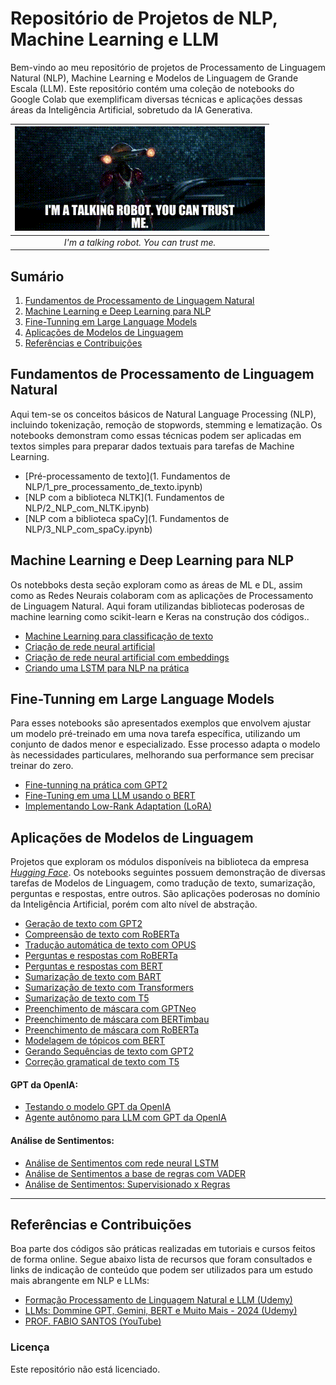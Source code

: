 # Repositório de Projetos de NLP, Machine Learning e LLM

Bem-vindo ao meu repositório de projetos de Processamento de Linguagem Natural (NLP), Machine Learning e Modelos de Linguagem de Grande Escala (LLM). Este repositório contém uma coleção de notebooks do Google Colab que exemplificam diversas técnicas e aplicações dessas áreas da Inteligência Artificial, sobretudo da IA Generativa.

<div align="center">
  
| ![I'm a talking robot You can trust me](Arquivos/talking_robot.gif) |
|:--:|
| *I'm a talking robot. You can trust me.* |

</div>

## Sumário

1. [Fundamentos de Processamento de Linguagem Natural](#fundamentos-de-processamento-de-linguagem-natural)
2. [Machine Learning e Deep Learning para NLP](#machine-learning-e-deep-learning-para-nlp)
3. [Fine-Tunning em Large Language Models](#fine-tunning-em-large-language-models)
4. [Aplicações de Modelos de Linguagem](#aplicações-de-modelos-de-linguagem)
5. [Referências e Contribuições](#referências-e-contribuições)



## Fundamentos de Processamento de Linguagem Natural

Aqui tem-se os conceitos básicos de Natural Language Processing (NLP), incluindo tokenização, remoção de stopwords, stemming e lematização. Os notebooks demonstram como essas técnicas podem ser aplicadas em textos simples para preparar dados textuais para tarefas de Machine Learning.

* [Pré-processamento de texto](1. Fundamentos de NLP/1_pre_processamento_de_texto.ipynb)
* [NLP com a biblioteca NLTK](1. Fundamentos de NLP/2_NLP_com_NLTK.ipynb)
* [NLP com a biblioteca spaCy](1. Fundamentos de NLP/3_NLP_com_spaCy.ipynb)





## Machine Learning e Deep Learning para NLP

Os notebboks desta seção exploram como as áreas de ML e DL, assim como as Redes Neurais colaboram com as aplicações de Processamento de Linguagem Natural. Aqui foram utilizandas bibliotecas poderosas de machine learning como scikit-learn e Keras na construção dos códigos..

* [Machine Learning para classificação de texto]()
* [Criação de rede neural artificial]()
* [Criação de rede neural artificial com embeddings]()
* [Criando uma LSTM para NLP na prática]()




## Fine-Tunning em Large Language Models

Para esses notebooks são apresentados exemplos que envolvem ajustar um modelo pré-treinado em uma nova tarefa específica, utilizando um conjunto de dados menor e especializado. Esse processo adapta o modelo às necessidades particulares, melhorando sua performance sem precisar treinar do zero.

* [Fine-tunning na prática com GPT2]()
* [Fine-Tuning em uma LLM usando o BERT]()
* [Implementando Low-Rank Adaptation (LoRA)]()



## Aplicações de Modelos de Linguagem

Projetos que exploram os módulos disponíveis na biblioteca da empresa [*Hugging Face*](https://huggingface.co/). Os notebooks seguintes possuem demonstração de diversas tarefas de Modelos de Linguagem, como tradução de texto, sumarização, perguntas e respostas, entre outros. São aplicações poderosas no domínio da Inteligência Artificial, porém com alto nível de abstração.

* [Geração de texto com GPT2]()
* [Compreensão de texto com RoBERTa]()
* [Tradução automática de texto com OPUS]()
* [Perguntas e respostas com RoBERTa]()
* [Perguntas e respostas com BERT]()
* [Sumarização de texto com BART]()
* [Sumarização de texto com Transformers]()
* [Sumarização de texto com T5]()
* [Preenchimento de máscara com GPTNeo]()
* [Preenchimento de máscara com BERTimbau]()
* [Preenchimento de máscara com RoBERTa]()
* [Modelagem de tópicos com BERT]()
* [Gerando Sequências de texto com GPT2]()
* [Correção gramatical de texto com T5]()



#### GPT da OpenIA:

* [Testando o modelo GPT da OpenIA]()
* [Agente autônomo para LLM com GPT da OpenIA]()


#### Análise de Sentimentos:

* [Análise de Sentimentos com rede neural LSTM]()
* [Análise de Sentimentos a base de regras com VADER]()
* [Análise de Sentimentos: Supervisionado x Regras]()


---
 
## Referências e Contribuições

Boa parte dos códigos são práticas realizadas em tutoriais e cursos feitos de forma online. Segue abaixo lista de recursos que foram consultados e links de indicação de conteúdo que podem ser utilizados para um estudo mais abrangente em NLP e LLMs:

+ [Formação Processamento de Linguagem Natural e LLM (Udemy)](https://www.udemy.com/course/formacao-processamento-de-linguagem-natural-nlp/?couponCode=THANKSLEARNER24)
+ [LLMs: Dommine GPT, Gemini, BERT e Muito Mais - 2024 (Udemy)](https://www.udemy.com/course/domine-llm/?couponCode=KEEPLEARNING)
+ [PROF. FABIO SANTOS (YouTube)](https://www.youtube.com/@Prof.FabioSantos)

### Licença

Este repositório não está licenciado.

